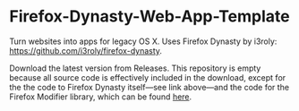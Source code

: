 # Firefox-Dynasty-Web-App-Template

Turn websites into apps for legacy OS X. Uses Firefox Dynasty by i3roly: https://github.com/i3roly/firefox-dynasty.

Download the latest version from Releases. This repository is empty because all source code is effectively included in the download, except for the the code to Firefox Dynasty itself—see link above—and the code for the Firefox Modifier library, which can be found [here](https://github.com/Wowfunhappy/Firefox-Dynasty-Downloader-PrefPane).
